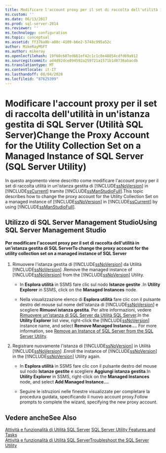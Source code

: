 ```yaml
---
title: Modificare l'account proxy per il set di raccolta dell'utilità in un Istanza gestita di SQL Server (Utilità SQL Server) | Microsoft Docs
ms.custom: ''
ms.date: 06/13/2017
ms.prod: sql-server-2014
ms.reviewer: ''
ms.technology: configuration
ms.topic: conceptual
ms.assetid: ff37ba8b-a08c-4109-b6e2-5748c995a52c
author: MikeRayMSFT
ms.author: mikeray
ms.openlocfilehash: 19f60c607ed661ef42c1c1c0e48854cdfd69a912
ms.sourcegitcommit: ad4d92dce894592a259721a1571b1d8736abacdb
ms.translationtype: MT
ms.contentlocale: it-IT
ms.lasthandoff: 08/04/2020
ms.locfileid: "87625399"
---
```

# <a name="change-the-proxy-account-for-the-utility-collection-set-on-a-managed-instance-of-sql-server-sql-server-utility"></a><span data-ttu-id="4534c-102">Modificare l'account proxy per il set di raccolta dell'utilità in un'istanza gestita di SQL Server (Utilità SQL Server)</span><span class="sxs-lookup"><span data-stu-id="4534c-102">Change the Proxy Account for the Utility Collection Set on a Managed Instance of SQL Server (SQL Server Utility)</span></span>
  <span data-ttu-id="4534c-103">In questo argomento viene descritto come modificare l'account proxy per il set di raccolta utilità in un'istanza gestita di [!INCLUDE[ssNoVersion](../../includes/ssnoversion-md.md)] in [!INCLUDE[ssCurrent](../../includes/sscurrent-md.md)] tramite [!INCLUDE[ssManStudioFull](../../includes/ssmanstudiofull-md.md)].</span><span class="sxs-lookup"><span data-stu-id="4534c-103">This topic describes how to change the proxy account for the Utility Collection Set on a managed instance of [!INCLUDE[ssNoVersion](../../includes/ssnoversion-md.md)] in [!INCLUDE[ssCurrent](../../includes/sscurrent-md.md)] by using [!INCLUDE[ssManStudioFull](../../includes/ssmanstudiofull-md.md)].</span></span>  
  
##  <a name="using-sql-server-management-studio"></a><a name="SSMSProcedure"></a> <span data-ttu-id="4534c-104">Utilizzo di SQL Server Management Studio</span><span class="sxs-lookup"><span data-stu-id="4534c-104">Using SQL Server Management Studio</span></span>  
  
#### <a name="to-change-the-proxy-account-for-the-utility-collection-set-on-a-managed-instance-of-sql-server"></a><span data-ttu-id="4534c-105">Per modificare l'account proxy per il set di raccolta dell'utilità in un'istanza gestita di SQL Server</span><span class="sxs-lookup"><span data-stu-id="4534c-105">To change the proxy account for the utility collection set on a managed instance of SQL Server</span></span>  
  
1.  <span data-ttu-id="4534c-106">Rimuovere l'istanza gestita di [!INCLUDE[ssNoVersion](../../includes/ssnoversion-md.md)] da Utilità [!INCLUDE[ssNoVersion](../../includes/ssnoversion-md.md)] .</span><span class="sxs-lookup"><span data-stu-id="4534c-106">Remove the managed instance of [!INCLUDE[ssNoVersion](../../includes/ssnoversion-md.md)] from the [!INCLUDE[ssNoVersion](../../includes/ssnoversion-md.md)] Utility.</span></span>  
  
    -   <span data-ttu-id="4534c-107">In **Esplora utilità** in SSMS fare clic sul nodo **Istanze gestite** .</span><span class="sxs-lookup"><span data-stu-id="4534c-107">In **Utility Explorer** in SSMS, click on the **Managed Instances** node.</span></span>  
  
    -   <span data-ttu-id="4534c-108">Nella visualizzazione elenco di **Esplora utilità** fare clic con il pulsante destro del mouse sul nome dell'istanza di [!INCLUDE[ssNoVersion](../../includes/ssnoversion-md.md)] e scegliere **Rimuovi istanza gestita**. Per altre informazioni, vedere [Rimuovere un'istanza di SQL Server da Utilità SQL Server](remove-an-instance-of-sql-server-from-the-sql-server-utility.md).</span><span class="sxs-lookup"><span data-stu-id="4534c-108">In the **Utility Explorer** list view, right-click the [!INCLUDE[ssNoVersion](../../includes/ssnoversion-md.md)] instance name, and select **Remove Managed Instance...**. For more information, see [Remove an Instance of SQL Server from the SQL Server Utility](remove-an-instance-of-sql-server-from-the-sql-server-utility.md).</span></span>  
  
2.  <span data-ttu-id="4534c-109">Registrare nuovamente l'istanza di [!INCLUDE[ssNoVersion](../../includes/ssnoversion-md.md)] in Utilità [!INCLUDE[ssNoVersion](../../includes/ssnoversion-md.md)] .</span><span class="sxs-lookup"><span data-stu-id="4534c-109">Enroll the instance of [!INCLUDE[ssNoVersion](../../includes/ssnoversion-md.md)] in the [!INCLUDE[ssNoVersion](../../includes/ssnoversion-md.md)] Utility again.</span></span>  
  
    -   <span data-ttu-id="4534c-110">In **Esplora utilità** in SSMS fare clic con il pulsante destro del mouse sul nodo **Istanze gestite** e scegliere **Aggiungi istanza gestita**.</span><span class="sxs-lookup"><span data-stu-id="4534c-110">In **Utility Explorer** in SSMS, right-click on the **Managed Instances** node, and select **Add Managed Instance...**.</span></span>  
  
    -   <span data-ttu-id="4534c-111">Seguire le istruzioni nelle finestre visualizzate per completare la procedura guidata, specificando il nuovo account proxy.</span><span class="sxs-lookup"><span data-stu-id="4534c-111">Follow prompts to complete the wizard, specifying the new proxy account.</span></span>  
  
## <a name="see-also"></a><span data-ttu-id="4534c-112">Vedere anche</span><span class="sxs-lookup"><span data-stu-id="4534c-112">See Also</span></span>  
 <span data-ttu-id="4534c-113">[Attività e funzionalità di Utilità SQL Server](sql-server-utility-features-and-tasks.md) </span><span class="sxs-lookup"><span data-stu-id="4534c-113">[SQL Server Utility Features and Tasks](sql-server-utility-features-and-tasks.md) </span></span>  
 [<span data-ttu-id="4534c-114">Attività e funzionalità di Utilità SQL Server</span><span class="sxs-lookup"><span data-stu-id="4534c-114">Troubleshoot the SQL Server Utility</span></span>](../../database-engine/troubleshoot-the-sql-server-utility.md)  
  
  

